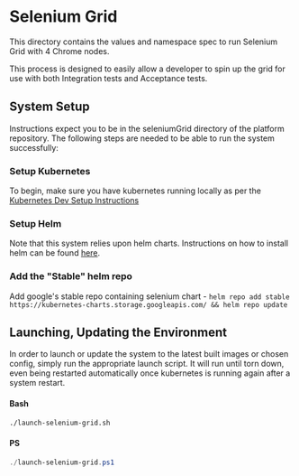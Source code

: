 # Selenium Grid

This directory contains the values and namespace spec to run Selenium Grid with 4 Chrome nodes.

This process is designed to easily allow a developer to spin up the grid for use with both Integration tests and Acceptance tests.

## System Setup

Instructions expect you to be in the seleniumGrid directory of the platform repository.
The following steps are needed to be able to run the system successfully:

### Setup Kubernetes

To begin, make sure you have kubernetes running locally as per the [Kubernetes Dev Setup Instructions](https://github.com/nhs-digital-gp-it-futures/platform-helm/blob/master/docs/local-k8s-setup.md)

### Setup Helm

Note that this system relies upon helm charts. Instructions on how to install helm can be found [here](https://helm.sh/docs/intro/install/).

### Add the "Stable" helm repo

Add google's stable repo containing selenium chart - `helm repo add stable https://kubernetes-charts.storage.googleapis.com/ && helm repo update`

## Launching, Updating the Environment

In order to launch or update the system to the latest built images or chosen config, simply run the appropriate launch script. It will run until torn down, even being restarted automatically once kubernetes is running again after a system restart.

#### Bash

```bash
./launch-selenium-grid.sh
```

#### PS

```Powershell
./launch-selenium-grid.ps1
```